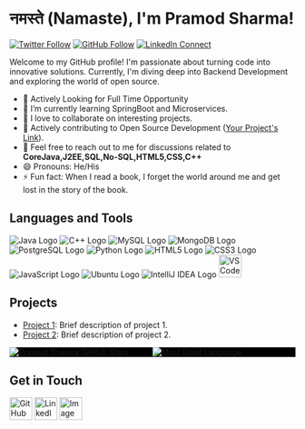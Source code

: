 # नमस्ते (Namaste), I'm Pramod Sharma!

[![Twitter Follow](https://img.shields.io/twitter/follow/Pramods30781368?label=Follow&style=social)](https://twitter.com/Pramods30781368)
[![GitHub Follow](https://img.shields.io/github/followers/Innovatesharma?label=Follow&style=social)](https://github.com/Innovatesharma)
[![LinkedIn Connect](https://img.shields.io/badge/Connect-LinkedIn-blue)](https://www.linkedin.com/in/https://www.linkedin.com/in/-pramod-sharma-/)



Welcome to my GitHub profile! I'm passionate about turning code into innovative solutions. Currently, I'm diving deep into Backend Development and exploring the world of open source.

- 🔭 Actively Looking for Full Time Opportunity
- 🌱 I’m currently learning SpringBoot and Microservices.
- 👯 I love to collaborate on interesting projects.
- 🥇 Actively contributing to Open Source Development ([Your Project's Link](link_to_your_project)).
- 💬 Feel free to reach out to me for discussions related to **CoreJava,J2EE,SQL,No-SQL,HTML5,CSS,C++**
- 😄 Pronouns: He/His
- ⚡ Fun fact: When I read a book, I forget the world around me and get lost in the story of the book.

## Languages and Tools

![Java Logo](https://img.icons8.com/color/40/000000/java-coffee-cup-logo--v1.png)
![C++ Logo](https://img.icons8.com/color/40/000000/c-plus-plus-logo.png)
![MySQL Logo](https://img.icons8.com/color/40/000000/mysql-logo.png)
![MongoDB Logo](https://img.icons8.com/color/40/000000/mongodb.png)
![PostgreSQL Logo](https://img.icons8.com/color/40/000000/postgreesql.png)
![Python Logo](https://img.icons8.com/color/40/000000/python.png)
![HTML5 Logo](https://img.icons8.com/color/40/000000/html-5.png)
![CSS3 Logo](https://img.icons8.com/color/40/000000/css3.png)
![JavaScript Logo](https://img.icons8.com/color/40/000000/javascript.png)
![Ubuntu Logo](https://img.icons8.com/color/40/000000/ubuntu.png)
![IntelliJ IDEA Logo](https://img.icons8.com/color/40/000000/intellij-idea.png)
<img src="https://upload.wikimedia.org/wikipedia/commons/thumb/9/9a/Visual_Studio_Code_1.35_icon.svg/2048px-Visual_Studio_Code_1.35_icon.svg.png" alt="VS Code Logo" width="40" height="40">





## Projects

- [Project 1](link_to_project_1): Brief description of project 1.
- [Project 2](link_to_project_2): Brief description of project 2.

<div style="display: flex; background-color: black;">
  <div style="flex: 1;">
    <img src="https://github-readme-stats.vercel.app/api?username=Innovatesharma&show_icons=true&theme=dark" alt="Pramod Sharma GitHub Stats" />
  </div>
  <div style="flex: 1;">
    <img src="https://github-readme-stats.vercel.app/api/top-langs/?username=Innovatesharma&layout=compact&theme=dark" alt="Most Used Language" />
  </div>
</div>


## Get in Touch

[<img src="https://upload.wikimedia.org/wikipedia/commons/c/c2/GitHub_Invertocat_Logo.svg" alt="GitHub Logo" width="40" height="40">](github.com/Innovatesharma)
[<img src="https://w7.pngwing.com/pngs/364/654/png-transparent-computer-icons-linkedin-symbol-miscellaneous-angle-text.png" alt="LinkedIn Logo" width="40" height="40">](https://www.linkedin.com/in/-pramod-sharma-/)
[<img src="https://cdn-icons-png.flaticon.com/512/60/60580.png" alt="Image" width="40" height="40">](twitter.com/Pramods30781368)



